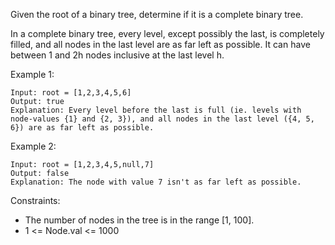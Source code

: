 Given the root of a binary tree, determine if it is a complete binary tree.

In a complete binary tree, every level, except possibly the last, is completely filled, and all nodes in the last level are as far left as possible. It can have between 1 and 2h nodes inclusive at the last level h.

 

Example 1:

```
Input: root = [1,2,3,4,5,6]
Output: true
Explanation: Every level before the last is full (ie. levels with node-values {1} and {2, 3}), and all nodes in the last level ({4, 5, 6}) are as far left as possible.
```

Example 2:

```
Input: root = [1,2,3,4,5,null,7]
Output: false
Explanation: The node with value 7 isn't as far left as possible.
```

Constraints:

 - The number of nodes in the tree is in the range [1, 100].
 - 1 <= Node.val <= 1000